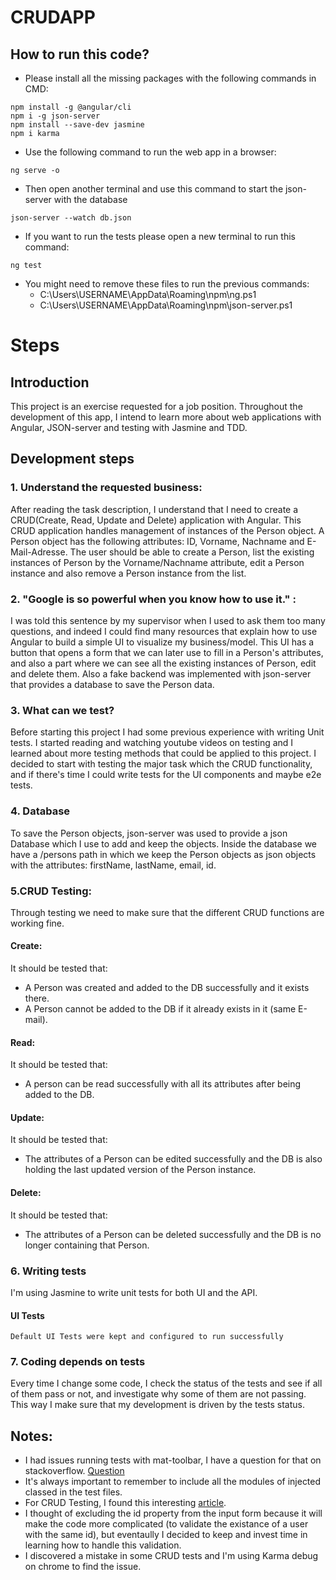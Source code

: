 # CRUDAPP
## How to run this code?
- Please install all the missing packages with the following commands in CMD:
```console
npm install -g @angular/cli
npm i -g json-server  
npm install --save-dev jasmine
npm i karma
``` 
- Use the following command to run the web app in a browser:
```console
ng serve -o
``` 
- Then open another terminal and use this command to start the json-server with the database
```console
json-server --watch db.json
```
- If you want to run the tests please open a new terminal to run this command:
```console
ng test
```
- You might need to remove these files to run the previous commands:
  - C:\Users\USERNAME\AppData\Roaming\npm\ng.ps1
  - C:\Users\USERNAME\AppData\Roaming\npm\json-server.ps1
# Steps
## Introduction
This project is an exercise requested for a job position. Throughout the development of this app, I intend to learn more about web applications with Angular, JSON-server and testing with Jasmine and TDD.

## Development steps
### 1. Understand the requested business:
After reading the task description, I understand that I need to create a CRUD(Create, Read, Update and Delete) application with Angular. This CRUD application handles management of instances of the Person object. A Person object has the following attributes: ID, Vorname, Nachname and E-Mail-Adresse. The user should be able to create a Person, list the existing instances of Person by the Vorname/Nachname attribute, edit a Person instance and also remove a Person instance from the list.

### 2. "Google is so powerful when you know how to use it." :
I was told this sentence by my supervisor when I used to ask them too many questions, and indeed I could find many resources that explain how to use Angular to build a simple UI to visualize my business/model. This UI has a button that opens a form that we can later use to fill in a Person's attributes, and also a part where we can see all the existing instances of Person, edit and delete them. Also a fake backend was implemented with json-server that provides a database to save the Person data.

### 3. What can we test?
Before starting this project I had some previous experience with writing Unit tests. I started reading and watching youtube videos on testing and I learned about more testing methods that could be applied to this project. I decided to start with testing the major task which the CRUD functionality, and if there's time I could write tests for the UI components and maybe e2e tests. 

### 4. Database
To save the Person objects, json-server was used to provide a json Database which I use to add and keep the objects. Inside the database we have a /persons path in which we keep the Person objects as json objects with the attributes: firstName, lastName, email, id. 

### 5.CRUD Testing:
Through testing we need to make sure that the different CRUD functions are working fine.
#### Create: 
It should be tested that:
- A Person was created and added to the DB successfully and it exists there.
- A Person cannot be added to the DB if it already exists in it (same E-mail).
#### Read:
It should be tested that:
- A person can be read successfully with all its attributes after being added to the DB.

#### Update:
It should be tested that:
- The attributes of a Person can be edited successfully and the DB is also holding the last updated version of the Person instance.

#### Delete:
It should be tested that:
- The attributes of a Person can be deleted successfully and the DB is no longer containing that Person.



### 6. Writing tests
I'm using Jasmine to write unit tests for both UI and the API. 
#### UI Tests
    Default UI Tests were kept and configured to run successfully

### 7. Coding depends on tests
Every time I change some code, I check the status of the tests and see if all of them pass or not, and investigate why some of them are not passing. This way I make sure that my development is driven by the tests status.




## Notes:
- I had issues running tests with mat-toolbar, I have a question for that on stackoverflow. [Question](https://stackoverflow.com/questions/77669494/testing-angular-with-template-containing-mat-toolbar/77669511#77669511)
- It's always important to remember to include all the modules of injected classed in the test files.
- For CRUD Testing, I found this interesting [article](https://jenijoe.medium.com/unit-testing-angular-crud-service-with-jasmine-7e40e7c8aa74).
- I thought of excluding the id property from the input form because it will make the code more complicated (to validate the existance of a user with the same id), but eventaully I decided to keep and invest time in learning how to handle this validation.
- I discovered a mistake in some CRUD tests and I'm using Karma debug on chrome to find the issue.
